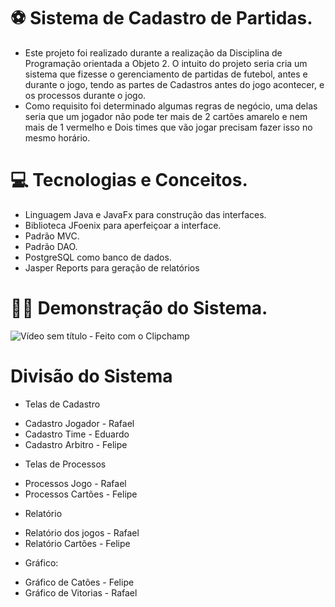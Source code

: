 # ⚽️ Sistema de Cadastro de Partidas.

- Este projeto foi realizado durante a realização da Disciplina de Programação orientada a Objeto 2. O intuito do projeto seria cria um sistema que fizesse o gerenciamento de partidas de futebol, antes e durante o jogo, tendo as partes de Cadastros antes do jogo acontecer, e os processos durante o jogo.
- Como requisito foi determinado algumas regras de negócio, uma delas seria que um jogador não pode ter mais de 2 cartões amarelo e nem mais de 1 vermelho e Dois times que vão jogar precisam fazer isso no mesmo horário.

# 💻 Tecnologias e Conceitos.
* Linguagem Java e JavaFx para construção das interfaces.
* Biblioteca JFoenix para aperfeiçoar a interface.
* Padrão MVC.
* Padrão DAO.
* PostgreSQL como banco de dados.
* Jasper Reports para geração de relatórios

# 👨‍💻 Demonstração do Sistema. 
  
![Vídeo sem título ‐ Feito com o Clipchamp](https://github.com/Felipepz/Sistema-de-Cadastro-Jogo/assets/88398389/4062b714-beb6-4f83-a0b7-23d399eff2ab)

# Divisão do Sistema
- Telas de Cadastro
* Cadastro Jogador - Rafael 
* Cadastro Time - Eduardo
* Cadastro Arbitro - Felipe

- Telas de Processos
* Processos Jogo - Rafael
* Processos Cartões - Felipe

- Relatório
* Relatório dos jogos - Rafael
* Relatório Cartões - Felipe

- Gráfico:
* Gráfico de Catões - Felipe
* Gráfico de Vitorias - Rafael











